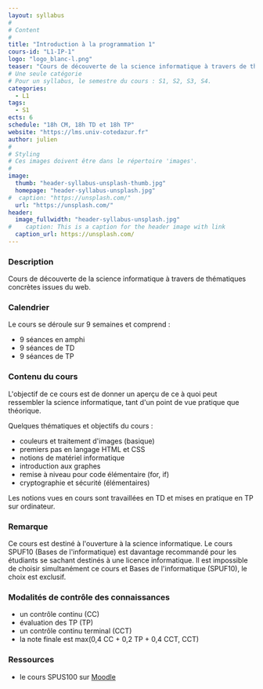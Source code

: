 ```yaml
---
layout: syllabus
#
# Content
#
title: "Introduction à la programmation 1"
cours-id: "L1-IP-1"
logo: "logo_blanc-l.png"
teaser: "Cours de découverte de la science informatique à travers de thématiques concrètes issues du web."
# Une seule catégorie
# Pour un syllabus, le semestre du cours : S1, S2, S3, S4.
categories:
  - L1
tags:
  - S1
ects: 6
schedule: "18h CM, 18h TD et 18h TP"
website: "https://lms.univ-cotedazur.fr"
author: julien
#
# Styling
# Ces images doivent être dans le répertoire 'images'.
#
image:
  thumb: "header-syllabus-unsplash-thumb.jpg"
  homepage: "header-syllabus-unsplash.jpg"
#  caption: "https://unsplash.com/"
  url: "https://unsplash.com/"
header:
  image_fullwidth: "header-syllabus-unsplash.jpg"
#    caption: This is a caption for the header image with link
  caption_url: https://unsplash.com/
---
```


###  Description ###

Cours de découverte de la science informatique à travers de thématiques concrètes issues du web.

###  Calendrier ###

Le cours se déroule sur 9 semaines et comprend :

- 9 séances en amphi
- 9 séances de TD
- 9 séances de TP


###  Contenu du cours ###

L'objectif de ce cours est de donner un aperçu de ce à quoi peut ressembler la science informatique,
tant d'un point de vue pratique que théorique.

Quelques thématiques et objectifs du cours :
- couleurs et traitement d'images (basique)
- premiers pas en langage HTML et CSS
- notions de matériel informatique
- introduction aux graphes
- remise à niveau pour code élémentaire (for, if)
- cryptographie et sécurité (élémentaires)

Les notions vues en cours sont travaillées en TD et mises en pratique en TP sur ordinateur.

### Remarque ###

Ce cours est destiné à l'ouverture à la science informatique. Le cours SPUF10 (Bases de l'informatique) est davantage
recommandé pour les étudiants se sachant destinés à une licence informatique. Il est impossible de choisir simultanément ce cours
et Bases de l'informatique (SPUF10), le choix est exclusif.


###  Modalités de contrôle des connaissances ###

- un contrôle continu (CC)
- évaluation des TP (TP)
- un contrôle continu terminal (CCT)
- la note finale est max(0,4 CC + 0,2 TP + 0,4 CCT, CCT)


###  Ressources ###

- le cours SPUS100 sur [Moodle](https://lms.univ-cotedazur.fr)
